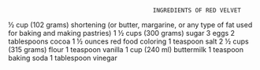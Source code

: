                                              INGREDIENTS OF RED VELVET

½ cup (102 grams) shortening (or butter, margarine, or any type of fat used for baking and making pastries)
1 ½ cups (300 grams) sugar
3 eggs
2 tablespoons cocoa
1 ½ ounces red food coloring
1 teaspoon salt
2 ½ cups (315 grams) flour
1 teaspoon vanilla
1 cup (240 ml) buttermilk
1 teaspoon baking soda
1 tablespoon vinegar